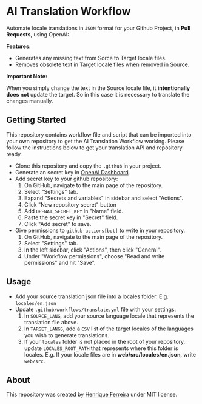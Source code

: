 # AI Translation Workflow

Automate locale translations in `JSON` format for your Github Project, in **Pull Requests**, using OpenAI:

**Features:**

- Generates any missing text from Sorce to Target locale files.
- Removes obsolete text in Target locale files when removed in Source.

**Important Note:**

When you simply change the text in the Source locale file, it **intentionally does not** update the target. So in this case it is necessary to translate the changes manually.

## Getting Started

This repository contains workflow file and script that can be imported into your own repository to get the AI Translation Workflow working. Please follow the instructions below to get your translation API and repository ready.

- Clone this repository and copy the `.github` in your project.
- Generate an secret key in [OpenAI Dashboard](https://platform.openai.com/api-keys).
- Add secret key to your github repository:
  1.  On GitHub, navigate to the main page of the repository.
  2.  Select "Settings" tab.
  3.  Expand "Secrets and variables" in sidebar and select "Actions".
  4.  Click "New repository secret" button
  5.  Add `OPENAI_SECRET_KEY` in "Name" field.
  6.  Paste the secret key in "Secret" field.
  7.  Click "Add secret" to save.
- Give permissions to `github-actions[bot]` to write in your repository.
  1. On GitHub, navigate to the main page of the repository.
  2. Select "Settings" tab.
  3. In the left sidebar, click "Actions", then click "General".
  4. Under "Workflow permissions", choose "Read and write permissions" and hit "Save".

## Usage

- Add your source translation json file into a locales folder. E.g. `locales/en.json`
- Update `.github/workflows/translate.yml` file with your settings:
  1. In `SOURCE_LANG`, add your source language locale that represents the translation file above.
  2. In `TARGET_LANGS`, add a `CSV` list of the target locales of the languages you wish to generate translations.
  3. If your `locales` folder is not placed in the root of your repository, update `LOCALES_ROOT_PATH` that represents where this folder is locales. E.g. If your locale files are in **web/src/locales/en.json**, write `web/src`.

## About

This repository was created by [Henrique Ferreira](https://github.com/henriquebf) under MIT license.
